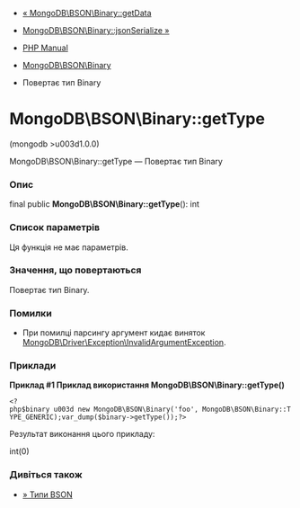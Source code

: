 - [« MongoDB\BSON\Binary::getData](mongodb-bson-binary.getdata.md)
- [MongoDB\BSON\Binary::jsonSerialize
»](mongodb-bson-binary.jsonserialize.md)

- [PHP Manual](index.md)
- [MongoDB\BSON\Binary](class.mongodb-bson-binary.md)
- Повертає тип Binary

# MongoDB\BSON\Binary::getType

(mongodb \>u003d1.0.0)

MongoDB\BSON\Binary::getType — Повертає тип Binary

### Опис

final public **MongoDB\BSON\Binary::getType**(): int

### Список параметрів

Ця функція не має параметрів.

### Значення, що повертаються

Повертає тип Binary.

### Помилки

- При помилці парсингу аргумент кидає виняток
[MongoDB\Driver\Exception\InvalidArgumentException](class.mongodb-driver-exception-invalidargumentexception.md).

### Приклади

**Приклад #1 Приклад використання **MongoDB\BSON\Binary::getType()****

` <?php$binary u003d new MongoDB\BSON\Binary('foo', MongoDB\BSON\Binary::TYPE_GENERIC);var_dump($binary->getType());?> `

Результат виконання цього прикладу:

int(0)

### Дивіться також

- [» Типи
BSON](https://www.mongodb.com/docs/manual/reference/bson-types/)
